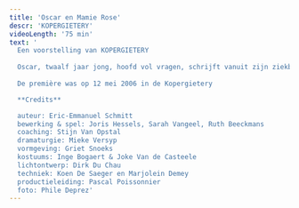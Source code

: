 ```yaml
---
title: 'Oscar en Mamie Rose'
descr: 'KOPERGIETERY'
videoLength: '75 min'
text: '
  Een voorstelling van KOPERGIETERY
  
  Oscar, twaalf jaar jong, hoofd vol vragen, schrijft vanuit zijn ziekbed brieven aan God (wie is dat eigenlijk en bestaat die wel en zo ja, waarom ik nu en die niet?) Hij beschrijft in enkele dagen zijn leven zoals hij dat zou willen meemaken...over een vrouw met een rozerode schort en 4711-parfum, verhalenverzinster van beroep, over Einstein... over Popcorn... over Bacon... over Ma en Pa (soms toch...) over de dokter... en over Peggy Blue, hartenverslindster van beroep...
  
  De première was op 12 mei 2006 in de Kopergietery

  **Credits**

  auteur: Eric-Emmanuel Schmitt
  bewerking & spel: Joris Hessels, Sarah Vangeel, Ruth Beeckmans
  coaching: Stijn Van Opstal
  dramaturgie: Mieke Versyp
  vormgeving: Griet Snoeks
  kostuums: Inge Bogaert & Joke Van de Casteele
  lichtontwerp: Dirk Du Chau
  techniek: Koen De Saeger en Marjolein Demey
  productieleiding: Pascal Poissonnier
  foto: Phile Deprez'
---
```

